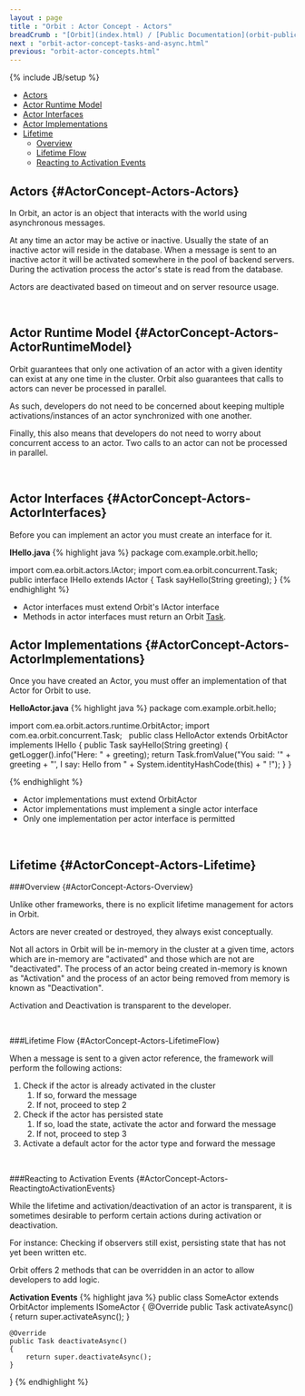 ```yaml
---
layout : page
title : "Orbit : Actor Concept - Actors"
breadCrumb : "[Orbit](index.html) / [Public Documentation](orbit-public-documentation.html) / [Actors](orbit-actors.html) / [Actor Concepts](orbit-actor-concepts.html)"
next : "orbit-actor-concept-tasks-and-async.html"
previous: "orbit-actor-concepts.html"
---
```

{% include JB/setup %}



-  [Actors](#ActorConcept-Actors-Actors)
-  [Actor Runtime Model](#ActorConcept-Actors-ActorRuntimeModel)
-  [Actor Interfaces](#ActorConcept-Actors-ActorInterfaces)
-  [Actor Implementations](#ActorConcept-Actors-ActorImplementations)
-  [Lifetime](#ActorConcept-Actors-Lifetime)
    -  [Overview](#ActorConcept-Actors-Overview)
    -  [Lifetime Flow](#ActorConcept-Actors-LifetimeFlow)
    -  [Reacting to Activation Events](#ActorConcept-Actors-ReactingtoActivationEvents)



Actors {#ActorConcept-Actors-Actors}
----------


In Orbit, an actor is an object that interacts with the world using asynchronous messages.


At any time an actor may be active or inactive. Usually the state of an inactive actor will reside in the database. When a message is sent to an inactive actor it will be activated somewhere in the pool of backend servers. During the activation process the actor's state is read from the database.


Actors are deactivated based on timeout and on server resource usage.


 


Actor Runtime Model {#ActorConcept-Actors-ActorRuntimeModel}
----------


Orbit guarantees that only one activation of an actor with a given identity can exist at any one time in the cluster. Orbit also guarantees that calls to actors can never be processed in parallel.


As such, developers do not need to be concerned about keeping multiple activations/instances of an actor synchronized with one another.


Finally, this also means that developers do not need to worry about concurrent access to an actor. Two calls to an actor can not be processed in parallel.


 


Actor Interfaces {#ActorConcept-Actors-ActorInterfaces}
----------


Before you can implement an actor you must create an interface for it.

**IHello.java** 
{% highlight java %}
package com.example.orbit.hello;

import com.ea.orbit.actors.IActor;
import com.ea.orbit.concurrent.Task;
 
public interface IHello extends IActor
{
    Task<String> sayHello(String greeting);
}
{% endhighlight %}

-  Actor interfaces must extend Orbit's IActor interface
-  Methods in actor interfaces must return an Orbit [Task](orbit-actor-concept-tasks-and-async.html).

Actor Implementations {#ActorConcept-Actors-ActorImplementations}
----------


Once you have created an Actor, you must offer an implementation of that Actor for Orbit to use.

**HelloActor.java** 
{% highlight java %}
package com.example.orbit.hello;

import com.ea.orbit.actors.runtime.OrbitActor;
import com.ea.orbit.concurrent.Task;
 
public class HelloActor extends OrbitActor implements IHello
{
    public Task<String> sayHello(String greeting)
    {
        getLogger().info("Here: " + greeting);
        return Task.fromValue("You said: '" + greeting
                + "', I say: Hello from " + System.identityHashCode(this) + " !");
    }
}


{% endhighlight %}

-  Actor implementations must extend OrbitActor
-  Actor implementations must implement a single actor interface
-  Only one implementation per actor interface is permitted

 


Lifetime {#ActorConcept-Actors-Lifetime}
----------


###Overview {#ActorConcept-Actors-Overview}


Unlike other frameworks, there is no explicit lifetime management for actors in Orbit.


Actors are never created or destroyed, they always exist conceptually. 


Not all actors in Orbit will be in-memory in the cluster at a given time, actors which are in-memory are "activated" and those which are not are "deactivated". The process of an actor being created in-memory is known as "Activation" and the process of an actor being removed from memory is known as "Deactivation". 


Activation and Deactivation is transparent to the developer.


 


###Lifetime Flow {#ActorConcept-Actors-LifetimeFlow}


When a message is sent to a given actor reference, the framework will perform the following actions:


1.  Check if the actor is already activated in the cluster
    1.  If so, forward the message
    2.  If not, proceed to step 2
2.  Check if the actor has persisted state
    1.  If so, load the state, activate the actor and forward the message
    2.  If not, proceed to step 3
3.  Activate a default actor for the actor type and forward the message

 


###Reacting to Activation Events {#ActorConcept-Actors-ReactingtoActivationEvents}


While the lifetime and activation/deactivation of an actor is transparent, it is sometimes desirable to perform certain actions during activation or deactivation.


For instance: Checking if observers still exist, persisting state that has not yet been written etc.


Orbit offers 2 methods that can be overridden in an actor to allow developers to add logic.

**Activation Events** 
{% highlight java %}
public class SomeActor extends OrbitActor implements ISomeActor
{
    @Override
    public Task activateAsync()
    {
        return super.activateAsync();
    }

    @Override
    public Task deactivateAsync()
    {
        return super.deactivateAsync();
    }
}
{% endhighlight %}
